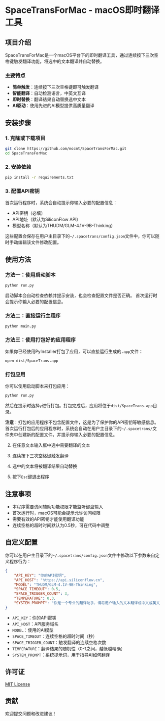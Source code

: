 # SpaceTransForMac - macOS即时翻译工具

## 项目介绍

SpaceTransForMac是一个macOS平台下的即时翻译工具，通过连续按下三次空格键触发翻译功能，将选中的文本翻译并自动替换。

### 主要特点

- **简单触发**：连续按下三次空格键即可触发翻译
- **智能翻译**：自动检测语言，中英文互译
- **即时替换**：翻译结果自动替换选中文本
- **AI驱动**：使用先进的AI模型提供高质量翻译

## 安装步骤

### 1. 克隆或下载项目

```bash
git clone https://github.com/nocmt/SpaceTransForMac.git
cd SpaceTransForMac
```

### 2. 安装依赖

```bash
pip install -r requirements.txt
```

### 3. 配置API密钥

首次运行程序时，系统会自动提示你输入必要的配置信息：

- API密钥（必填）
- API地址（默认为SiliconFlow API）
- 模型名称（默认为THUDM/GLM-4.1V-9B-Thinking）

这些配置会保存在用户主目录下的`~/.spacetrans/config.json`文件中，你可以随时手动编辑该文件修改配置。

## 使用方法

### 方法一：使用启动脚本

```bash
python run.py
```

启动脚本会自动检查依赖并提示安装，也会检查配置文件是否正确。
首次运行时会提示你输入必要的配置信息。

### 方法二：直接运行主程序

```bash
python main.py
```

### 方法三：使用打包好的应用程序

如果你已经使用PyInstaller打包了应用，可以直接运行生成的`.app`文件：

```bash
open dist/SpaceTrans.app
```

### 打包应用

你可以使用启动脚本来打包应用：

```bash
python run.py
```

然后在提示时选择`y`进行打包。打包完成后，应用将位于`dist/SpaceTrans.app`目录。

**注意**：打包的应用程序不包含配置文件，这是为了保护你的API密钥等敏感信息。首次运行打包后的应用程序时，系统会自动在用户主目录下的`~/.spacetrans/`文件夹中创建新的配置文件，并提示你输入必要的配置信息。

2. 在任意文本输入框中选中需要翻译的文本

3. 连续按下三次空格键触发翻译

4. 选中的文本将被翻译结果自动替换

5. 按下`Esc`键退出程序

## 注意事项

- 本程序需要访问辅助功能权限才能监听键盘输入
- 首次运行时，macOS可能会提示允许访问权限
- 需要有效的API密钥才能使用翻译功能
- 连续空格的超时时间默认为0.5秒，可在代码中调整

## 自定义配置

你可以在用户主目录下的`~/.spacetrans/config.json`文件中修改以下参数来自定义程序行为：

```json
{
    "API_KEY": "你的API密钥",
    "API_HOST": "https://api.siliconflow.cn",
    "MODEL": "THUDM/GLM-4.1V-9B-Thinking",
    "SPACE_TIMEOUT": 0.5,
    "SPACE_TRIGGER_COUNT": 3,
    "TEMPERATURE": 0.3,
    "SYSTEM_PROMPT": "你是一个专业的翻译助手，请将用户输入的文本翻译成中文或英文（根据输入文本的语言自动判断）。只返回翻译结果，不要有任何解释或额外内容。"
}
```

- `API_KEY`：你的API密钥
- `API_HOST`：API服务域名
- `MODEL`：使用的AI模型
- `SPACE_TIMEOUT`：连续空格的超时时间（秒）
- `SPACE_TRIGGER_COUNT`：触发翻译的连续空格次数
- `TEMPERATURE`：翻译结果的随机性（0-1之间，越低越精确）
- `SYSTEM_PROMPT`：系统提示词，用于指导AI如何翻译

## 许可证

[MIT License](LICENSE)

## 贡献

欢迎提交问题和改进建议！